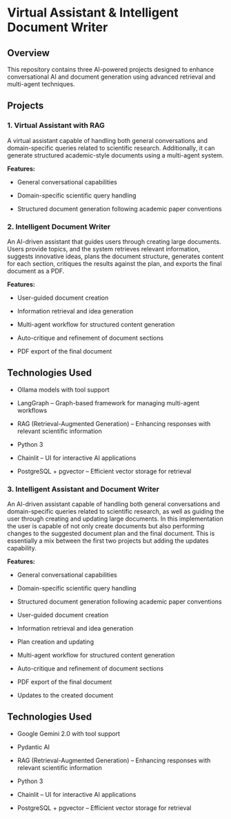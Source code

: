 # Virtual Assistant & Intelligent Document Writer

## Overview

This repository contains three AI-powered projects designed to enhance conversational AI and document generation using advanced retrieval and multi-agent techniques.

## Projects

### 1. Virtual Assistant with RAG

A virtual assistant capable of handling both general conversations and domain-specific queries related to scientific research. Additionally, it can generate structured academic-style documents using a multi-agent system.

**Features:**

- General conversational capabilities

- Domain-specific scientific query handling

- Structured document generation following academic paper conventions



### 2. Intelligent Document Writer

An AI-driven assistant that guides users through creating large documents. Users provide topics, and the system retrieves relevant information, suggests innovative ideas, plans the document structure, generates content for each section, critiques the results against the plan, and exports the final document as a PDF.

**Features:**

- User-guided document creation

- Information retrieval and idea generation

- Multi-agent workflow for structured content generation

- Auto-critique and refinement of document sections

- PDF export of the final document

## Technologies Used

- Ollama models with tool support

- LangGraph – Graph-based framework for managing multi-agent workflows

- RAG (Retrieval-Augmented Generation) – Enhancing responses with relevant scientific information

- Python 3

- Chainlit – UI for interactive AI applications

- PostgreSQL + pgvector – Efficient vector storage for retrieval




### 3. Intelligent Assistant and Document Writer

An AI-driven assistant capable of handling both general conversations and domain-specific queries related to scientific research, as well as guiding the user through creating and updating large documents. In this implementation the user is capable of not only create documents but also performing changes to the suggested document plan and the final document. This is essentially a mix between the first two projects but adding the updates capability.

**Features:**

- General conversational capabilities

- Domain-specific scientific query handling

- Structured document generation following academic paper conventions

- User-guided document creation

- Information retrieval and idea generation

- Plan creation and updating

- Multi-agent workflow for structured content generation

- Auto-critique and refinement of document sections

- PDF export of the final document

- Updates to the created document

## Technologies Used

- Google Gemini 2.0  with tool support

- Pydantic AI

- RAG (Retrieval-Augmented Generation) – Enhancing responses with relevant scientific information

- Python 3

- Chainlit – UI for interactive AI applications

- PostgreSQL + pgvector – Efficient vector storage for retrieval